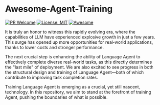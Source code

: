 # Awesome-Agent-Training
[![PR Welcome](https://img.shields.io/badge/PRs-welcome-brightgreen)](https://github.com/bruno686/Awesome-Agent-Training/pulls)
[![License: MIT](https://img.shields.io/badge/License-MIT-yellow.svg)](LICENSE)
[![Awesome](https://awesome.re/badge.svg)](https://awesome.re)

It is truly an honor to witness this rapidly evolving era, where the capabilities of LLM have experienced explosive growth in just a few years. This surge has opened up more opportunities for real-world applications, thanks to lower costs and stronger performance.

The next crucial step is enhancing the ability of Language Agent to effectively complete diverse real-world tasks, as this directly determines the "last mile" of deployment. We are also excited to see progress in both the structural design and training of Language Agent—both of which contribute to improving task completion rates.

Training Language Agent is emerging as a crucial, yet still nascent, technology. In this repository, we aim to stand at the forefront of training Agent, pushing the boundaries of what is possible.